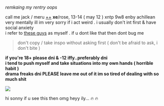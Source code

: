 *remkaing my rentry oops*

call me jack / meru [++](https://en.pronouns.page/@gigolo) **xe**/rose, 13-14 ( may 12 ) xntp 9w8 enby achillean  
very mentally ill im very sorry if i act weird . i usually don't int first & have social anxiety  
i refer to [these guys](https://txti.es/lastwish) as myself . if u dont like that then dont bug me 

> don't copy / take inspo without asking first ( don't be afraid to ask, i don't bite )

**if you're 18+ please dni & -12 iffy..preferably dni**  
**i tend to push myself and take situations into my own hands ( horrible habit )**  
**drama freaks dni PLEASE leave me out of it im so tired of dealing with so much shit**

![](https://cdn.discordapp.com/attachments/729124835296280689/1068074827069542440/image.jpeg)

hi sonny if u see this then omg heyy ily... :fire: :fire:

